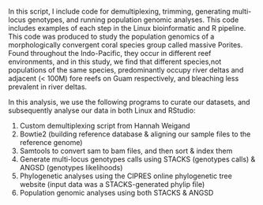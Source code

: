 In this script, I include code for demultiplexing, trimming, generating multi-locus genotypes, and running population genomic analyses. This code includes examples of each step in the Linux bioinformatic and R pipeline. This code was produced to study the population genomics of a morphologically convergent coral species group called massive Porites. Found throughout the Indo-Pacific, they occur in different reef environments, and in this study, we find that different species,not populations of the same species, predominantly occupy river deltas and adjacent (< 100M) fore reefs on Guam respectively, and bleaching less prevalent in river deltas. 

In this analysis, we use the following programs to curate our datasets, and subsequently analyse our data in both Linux and RStudio:

1. Custom demultiplexing script from Hannah Weigand
2. Bowtie2 (building reference database & aligning our sample files to the reference genome)
3. Samtools to convert sam to bam files, and then sort & index them
4. Generate multi-locus genotypes calls using STACKS (genotypes calls) & ANGSD (genotypes likelihoods)
5. Phylogenetic analyses using the CIPRES online phylogenetic tree website (input data was a STACKS-generated phylip file)
7. Population genomic analyses using both STACKS & ANGSD
